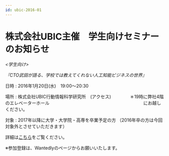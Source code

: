 ```yaml
---
id: ubic-2016-01
---
```


# 株式会社UBIC主催　学生向けセミナーのお知らせ

_&lt;学生向け&gt;_

_『CTO武田が語る、学校では教えてくれない人工知能ビジネスの世界』_

日時 : 2016年1月20日(水)　19:00～20:30

場所 : 株式会社UBIC行動情報科学研究所　(アクセス)
　　　　＊19時に弊社4階のエレベーターホール
　　　　　　　　　　　　　　　　　　　　　にお越しください。

対象 : 2017年以降に大学・大学院・高専を卒業予定の方
（2016年卒の方は今回対象外とさせていただきます）

詳細は[こちら](https://www.wantedly.com/projects/34090#_=_)をご覧ください。

※参加登録は、Wantedlyのページからお願いいたします。
